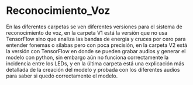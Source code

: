 # Reconocimiento_Voz

En las diferentes carpetas se ven diferentes versiones para el sistema de reconocimiento de voz, en la carpeta V1 está la versión que no usa TensorFlow sino que analiza las bandas de energía y cruces por cero para entender fonemas o sílabas pero con poca precisión, en la carpeta V2 está la versión con TensorFlow en donde se pueden grabar audios y generar el modelo con python, sin embargo aún no funciona correctamente la incidencia entre los LEDs, y en la última carpeta está una explicación más detallada de la creación del modelo y probada con los diferentes audios para saber si quedó correctamente el modelo.
